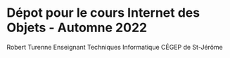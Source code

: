 # Dépot pour le cours Internet des Objets - Automne 2022
Robert Turenne
Enseignant
Techniques Informatique
CÉGEP de St-Jérôme
